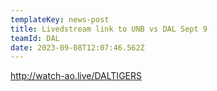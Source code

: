 ```yaml
---
templateKey: news-post
title: Livedstream link to UNB vs DAL Sept 9
teamId: DAL
date: 2023-09-08T12:07:46.562Z
---
```

http://watch-ao.live/DALTIGERS